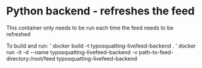 # Python backend - refreshes the feed

This container only needs to be run each time the feed needs to be refreshed

To build and run:
' docker build -t typosquatting-livefeed-backend .
' docker run -it -d --name typosquatting-livefeed-backend -v path-to-feed-directory:/root/feed typosquatting-livefeed-backend